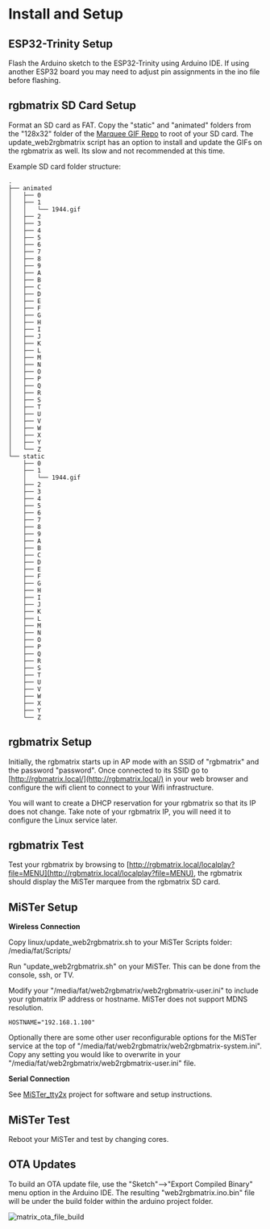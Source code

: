 # Install and Setup

ESP32-Trinity Setup
-------

Flash the Arduino sketch to the ESP32-Trinity using Arduino IDE. If using another ESP32 board you may need to adjust pin assignments in the ino file before flashing.

rgbmatrix SD Card Setup
-------

Format an SD card as FAT.  Copy the "static" and "animated" folders from the "128x32" folder of the [Marquee GIF Repo](https://github.com/h3llb3nt/marquee_gifs) to root of your SD card.  The update_web2rgbmatrix script has an option to install and update the GIFs on the rgbmatrix as well. Its slow and not recommended at this time.

Example SD card folder structure:

```
.
├── animated
│   ├── 0
│   ├── 1
│   │   └── 1944.gif
│   ├── 2
│   ├── 3
│   ├── 4
│   ├── 5
│   ├── 6
│   ├── 7
│   ├── 8
│   ├── 9
│   ├── A
│   ├── B
│   ├── C
│   ├── D
│   ├── E
│   ├── F
│   ├── G
│   ├── H
│   ├── I
│   ├── J
│   ├── K
│   ├── L
│   ├── M
│   ├── N
│   ├── O
│   ├── P
│   ├── Q
│   ├── R
│   ├── S
│   ├── T
│   ├── U
│   ├── V
│   ├── W
│   ├── X
│   ├── Y
│   └── Z
└── static
    ├── 0
    ├── 1
    │   └── 1944.gif
    ├── 2
    ├── 3
    ├── 4
    ├── 5
    ├── 6
    ├── 7
    ├── 8
    ├── 9
    ├── A
    ├── B
    ├── C
    ├── D
    ├── E
    ├── F
    ├── G
    ├── H
    ├── I
    ├── J
    ├── K
    ├── L
    ├── M
    ├── N
    ├── O
    ├── P
    ├── Q
    ├── R
    ├── S
    ├── T
    ├── U
    ├── V
    ├── W
    ├── X
    ├── Y
    └── Z
```

rgbmatrix Setup
-------

Initially, the rgbmatrix starts up in AP mode with an SSID of "rgbmatrix" and the password "password".  Once connected to its SSID go to [http://rgbmatrix.local/](http://rgbmatrix.local/) in your web browser and configure the wifi client to connect to your Wifi infrastructure.

You will want to create a DHCP reservation for your rgbmatrix so that its IP does not change. Take note of your rgbmatrix IP, you will need it to configure the Linux service later.

rgbmatrix Test
-------

Test your rgbmatrix by browsing to [http://rgbmatrix.local/localplay?file=MENU](http://rgbmatrix.local/localplay?file=MENU), the rgbmatrix should display the MiSTer marquee from the rgbmatrix SD card.

MiSTer Setup
-------
**Wireless Connection**

Copy linux/update_web2rgbmatrix.sh to your MiSTer Scripts folder: /media/fat/Scripts/

Run "update_web2rgbmatrix.sh" on your MiSTer.  This can be done from the console, ssh, or TV.

Modify your "/media/fat/web2rgbmatrix/web2rgbmatrix-user.ini" to include your rgbmatrix IP address or hostname. MiSTer does not support MDNS resolution.

```HOSTNAME="192.168.1.100"```

Optionally there are some other user reconfigurable options for the MiSTer service at the top of "/media/fat/web2rgbmatrix/web2rgbmatrix-system.ini". Copy any setting you would like to overwrite in your "/media/fat/web2rgbmatrix/web2rgbmatrix-user.ini" file.

**Serial Connection**

See [MiSTer_tty2x](https://github.com/venice1200/MiSTer_tty2x) project for software and setup instructions.

MiSTer Test
-------

Reboot your MiSTer and test by changing cores. 

OTA Updates
-------
To build an OTA update file, use the "Sketch"-->"Export Compiled Binary" menu option in the Arduino IDE.  The resulting "web2rgbmatrix.ino.bin" file will be under the build folder within the arduino project folder.

![matrix_ota_file_build](images/matrix-ota-file-build.jpg "matrix_ota_file_build")
